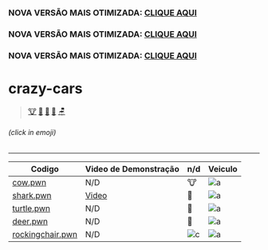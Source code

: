 ### NOVA VERSÃO MAIS OTIMIZADA: [CLIQUE AQUI](https://github.com/skyMateus/crazy-cars-samp/releases/tag/updates)
### NOVA VERSÃO MAIS OTIMIZADA: [CLIQUE AQUI](https://github.com/skyMateus/crazy-cars-samp/releases/tag/updates)
### NOVA VERSÃO MAIS OTIMIZADA: [CLIQUE AQUI](https://github.com/skyMateus/crazy-cars-samp/releases/tag/updates)

# crazy-cars
> [🐮](https://github.com/skyMateus/animals-samp/blob/main/cow.pwn) 
> [🦈](https://github.com/skyMateus/animals-samp/blob/main/shark.pwn)
> [🐢](https://github.com/skyMateus/animals-samp/blob/main/turtle.pwn)
> [🦌](https://github.com/skyMateus/animals-samp/blob/main/deer.pwn)
> [🪑](https://github.com/skyMateus/animals-samp/blob/main/rockingchair.pwn)
###### (click in emoji)

---

| Codigo  |  Video de Demonstração  | n/d | Veiculo |
| ------------------- | ------------------- | ------------------- | ------------------- |
|  [cow.pwn](https://github.com/skyMateus/animals-samp/blob/main/cow.pwn) |  N/D | 🐮 | ![a](https://sampwiki.blast.hk/wroot/images2/5/52/Vehicle_594.jpg) |
|  [shark.pwn](https://github.com/skyMateus/animals-samp/blob/main/shark.pwn) |  [Video](https://www.youtube.com/watch?v=qp3_kxW7sDQ) | 🦈 | ![a](https://sampwiki.blast.hk/wroot/images2/a/a1/Vehicle_539.jpg) |
|  [turtle.pwn](https://github.com/skyMateus/animals-samp/blob/main/turtle.pwn) |  N/D | 🐢 | ![a](https://sampwiki.blast.hk/wroot/images2/a/a1/Vehicle_539.jpg) |
|  [deer.pwn](https://github.com/skyMateus/animals-samp/blob/main/deer.pwn) |  N/D | 🦌 | ![a](https://sampwiki.blast.hk/wroot/images2/5/52/Vehicle_594.jpg) |
|  [rockingchair.pwn](https://github.com/skyMateus/animals-samp/blob/main/rockingchair.pwn) |  N/D | ![c](https://files.prineside.com/gtasa_samp_model_id/white/11734_w.jpg) | ![a](https://sampwiki.blast.hk/wroot/images2/5/52/Vehicle_594.jpg) |

